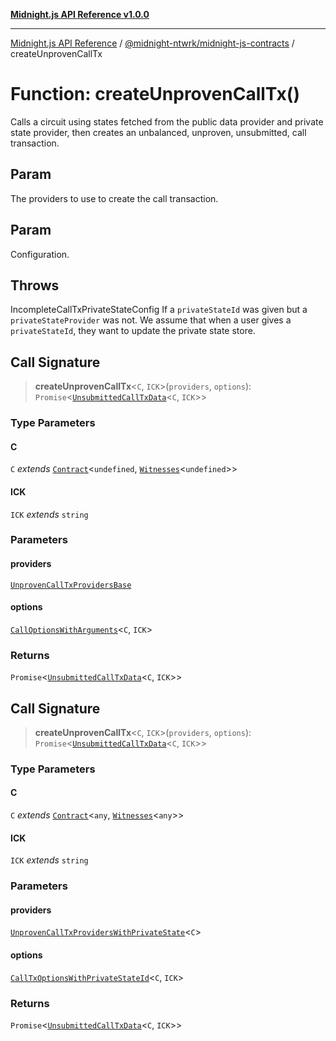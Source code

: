 [**Midnight.js API Reference v1.0.0**](../../../README.md)

***

[Midnight.js API Reference](../../../packages.md) / [@midnight-ntwrk/midnight-js-contracts](../README.md) / createUnprovenCallTx

# Function: createUnprovenCallTx()

Calls a circuit using states fetched from the public data provider and private state
provider, then creates an unbalanced, unproven, unsubmitted, call transaction.

## Param

The providers to use to create the call transaction.

## Param

Configuration.

## Throws

IncompleteCallTxPrivateStateConfig If a `privateStateId` was given but a `privateStateProvider`
                                          was not. We assume that when a user gives a `privateStateId`,
                                          they want to update the private state store.

## Call Signature

> **createUnprovenCallTx**\<`C`, `ICK`\>(`providers`, `options`): `Promise`\<[`UnsubmittedCallTxData`](../type-aliases/UnsubmittedCallTxData.md)\<`C`, `ICK`\>\>

### Type Parameters

#### C

`C` *extends* [`Contract`](../../midnight-js-types/interfaces/Contract.md)\<`undefined`, [`Witnesses`](../../midnight-js-types/type-aliases/Witnesses.md)\<`undefined`\>\>

#### ICK

`ICK` *extends* `string`

### Parameters

#### providers

[`UnprovenCallTxProvidersBase`](../type-aliases/UnprovenCallTxProvidersBase.md)

#### options

[`CallOptionsWithArguments`](../type-aliases/CallOptionsWithArguments.md)\<`C`, `ICK`\>

### Returns

`Promise`\<[`UnsubmittedCallTxData`](../type-aliases/UnsubmittedCallTxData.md)\<`C`, `ICK`\>\>

## Call Signature

> **createUnprovenCallTx**\<`C`, `ICK`\>(`providers`, `options`): `Promise`\<[`UnsubmittedCallTxData`](../type-aliases/UnsubmittedCallTxData.md)\<`C`, `ICK`\>\>

### Type Parameters

#### C

`C` *extends* [`Contract`](../../midnight-js-types/interfaces/Contract.md)\<`any`, [`Witnesses`](../../midnight-js-types/type-aliases/Witnesses.md)\<`any`\>\>

#### ICK

`ICK` *extends* `string`

### Parameters

#### providers

[`UnprovenCallTxProvidersWithPrivateState`](../type-aliases/UnprovenCallTxProvidersWithPrivateState.md)\<`C`\>

#### options

[`CallTxOptionsWithPrivateStateId`](../type-aliases/CallTxOptionsWithPrivateStateId.md)\<`C`, `ICK`\>

### Returns

`Promise`\<[`UnsubmittedCallTxData`](../type-aliases/UnsubmittedCallTxData.md)\<`C`, `ICK`\>\>
